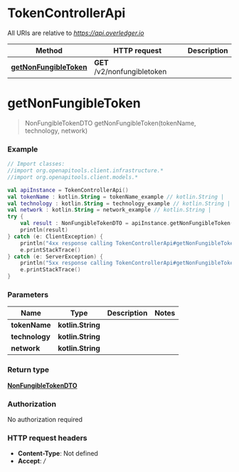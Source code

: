 # TokenControllerApi

All URIs are relative to *https://api.overledger.io*

Method | HTTP request | Description
------------- | ------------- | -------------
[**getNonFungibleToken**](TokenControllerApi.md#getNonFungibleToken) | **GET** /v2/nonfungibletoken | 


<a name="getNonFungibleToken"></a>
# **getNonFungibleToken**
> NonFungibleTokenDTO getNonFungibleToken(tokenName, technology, network)



### Example
```kotlin
// Import classes:
//import org.openapitools.client.infrastructure.*
//import org.openapitools.client.models.*

val apiInstance = TokenControllerApi()
val tokenName : kotlin.String = tokenName_example // kotlin.String | 
val technology : kotlin.String = technology_example // kotlin.String | 
val network : kotlin.String = network_example // kotlin.String | 
try {
    val result : NonFungibleTokenDTO = apiInstance.getNonFungibleToken(tokenName, technology, network)
    println(result)
} catch (e: ClientException) {
    println("4xx response calling TokenControllerApi#getNonFungibleToken")
    e.printStackTrace()
} catch (e: ServerException) {
    println("5xx response calling TokenControllerApi#getNonFungibleToken")
    e.printStackTrace()
}
```

### Parameters

Name | Type | Description  | Notes
------------- | ------------- | ------------- | -------------
 **tokenName** | **kotlin.String**|  |
 **technology** | **kotlin.String**|  |
 **network** | **kotlin.String**|  |

### Return type

[**NonFungibleTokenDTO**](NonFungibleTokenDTO.md)

### Authorization

No authorization required

### HTTP request headers

 - **Content-Type**: Not defined
 - **Accept**: */*

